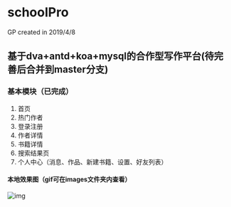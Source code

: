 # schoolPro
GP created in 2019/4/8
## 基于dva+antd+koa+mysql的合作型写作平台(待完善后合并到master分支)
### 基本模块（已完成）
1. 首页 
2. 热门作者 
3. 登录注册
4. 作者详情
5. 书籍详情
6. 搜索结果页
7. 个人中心（消息、作品、新建书籍、设置、好友列表）
#### 本地效果图（gif可在images文件夹内查看）
![img](images/view2.gif)
